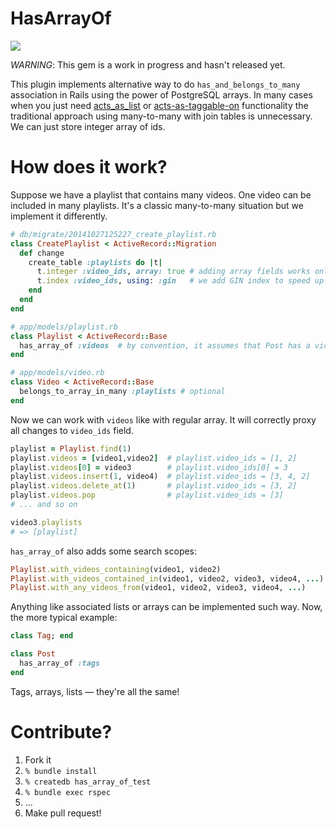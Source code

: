 HasArrayOf
==========

![](https://github.com/marshall-lee/has_array_of/workflows/RSpec/badge.svg)

*WARNING*: This gem is a work in progress and hasn't released yet.

This plugin implements alternative way to do `has_and_belongs_to_many` association in Rails using the power of PostgreSQL arrays. In many cases when you just need [acts_as_list](https://github.com/swanandp/acts_as_list) or [acts-as-taggable-on](https://github.com/mbleigh/acts-as-taggable-on) functionality the traditional approach using many-to-many with join tables is unnecessary. We can just store integer array of ids.

# How does it work?

Suppose we have a playlist that contains many videos. One video can be included in many playlists. It's a classic many-to-many situation but we implement it differently.

```ruby
# db/migrate/20141027125227_create_playlist.rb
class CreatePlaylist < ActiveRecord::Migration
  def change
    create_table :playlists do |t|
      t.integer :video_ids, array: true # adding array fields works only starting from Rails 4
      t.index :video_ids, using: :gin   # we add GIN index to speed up specific queries on array
    end
  end
end

# app/models/playlist.rb
class Playlist < ActiveRecord::Base
  has_array_of :videos  # by convention, it assumes that Post has a video_ids array field
end

# app/models/video.rb
class Video < ActiveRecord::Base
  belongs_to_array_in_many :playlists # optional
end
```

Now we can work with `videos` like with regular array. It will correctly proxy all changes to `video_ids` field.

```ruby
playlist = Playlist.find(1)
playlist.videos = [video1,video2]  # playlist.video_ids = [1, 2]
playlist.videos[0] = video3        # playlist.video_ids[0] = 3
playlist.videos.insert(1, video4)  # playlist.video_ids = [3, 4, 2]
playlist.videos.delete_at(1)       # playlist.video_ids = [3, 2]
playlist.videos.pop                # playlist.video_ids = [3]
# ... and so on

video3.playlists
# => [playlist]
```

`has_array_of` also adds some search scopes:

```ruby
Playlist.with_videos_containing(video1, video2)
Playlist.with_videos_contained_in(video1, video2, video3, video4, ...)
Playlist.with_any_videos_from(video1, video2, video3, video4, ...)
```

Anything like associated lists or arrays can be implemented such way. Now, the more typical example:

```ruby
class Tag; end

class Post
  has_array_of :tags
end
```

Tags, arrays, lists — they're all the same!

# Contribute?

1. Fork it
2. `% bundle install`
3. `% createdb has_array_of_test`
4. `% bundle exec rspec`
5. ...
6. Make pull request!
